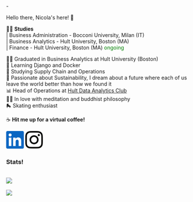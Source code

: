 -<!DOCTYPE html>
<html>
  <p> Hello there, Nicola's here! 👋</p>
  
  
  🧑‍🎓  <b>Studies</b><br>
  | Business Administration - Bocconi University, Milan (IT)  <br>
  | Business Analytics - Hult University, Boston (MA)  <br>
  | Finance - Hult University, Boston (MA) <span style="color:green">ongoing<br></span>
  
  
  🧑‍🎓  Graduated in Business Analytics at Hult University (Boston)<br>
  📘  Learning Django and Docker<br>
  🏢  Studying Supply Chain and Operations<br>
  🌱 Passionate about Sustainability, I dream about a future where each of us leave the world better than how we found it<br>
  📊 Head of Operations at <a href="https://www.linkedin.com/company/hult-data-analytics-club/">Hult Data Analytics Club</a><br>
  🧘‍♂️ In love with meditation and buddhist philosophy<br>
  🛼  Skating enthusiast
  
  
  
  ☕ <b>Hit me up for a virtual coffee!</b><br><br>
  [<img  src="logos\linkedin-icon.svg"  width="48"  height="48"  style="background-color:white;">][linkedin]
  [<img  src="logos\instagram-icon.png" width="48" height="48"   style="background-color:white;">][instagram]
  
  
  
  <h3>Stats!</h3><br>
  <img src="https://github-readme-stats.vercel.app/api?username=Nicola-Bini&&show_icons=true&title_color=ffffff&icon_color=bb2acf&text_color=daf7dc&bg_color=151515">
  
  
  
</html>


[instagram]:  https://www.instagram.com/nicolab.367/?hl=en
[linkedin]:   https://www.linkedin.com/in/nicola-bini/


![](https://komarev.com/ghpvc/?username=Nicola-Bini&color=green&style=flat-square&label=Friends'+visits)
